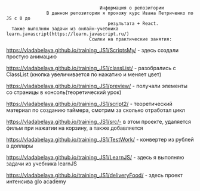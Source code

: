                                        Информация о репозитории
                   В данном репозитории я прохожу курс Ивана Петриченко по JS c 0 до
                                          результата + React.
      Также выполняю задачи из онлайн-учебника learn.javascript(https://learn.javascript.ru/)
                                   Ссылки на практические занятия:
 
https://vladabelaya.github.io/training_JS1/ScriptsMy/ - здесь создали простую анимацию 

https://vladabelaya.github.io/training_JS1/classList/ - разобрались с ClassList
(кнопка увеличивается по нажатию и меняет цвет)

https://vladabelaya.github.io/training_JS1/preview/ - получали элементы со страницы в консоль(теоретический урок)

https://vladabelaya.github.io/training_JS1/script2/ - теоретический материал по созданию таймера,
смотрим за сколько отработал цикл

https://vladabelaya.github.io/training_JS1/src/- в этом проекте, удаляется фильм при нажатии на корзину, 
а также добавляется

https://vladabelaya.github.io/training_JS1/TestWork/ - конвертер из рублей в доллары

https://vladabelaya.github.io/training_JS1/LearnJS/ - здесь я выполняю задачи из учебника learnJS

https://vladabelaya.github.io/training_JS1/deliveryFood/ - здесь проект интенсива glo academy
